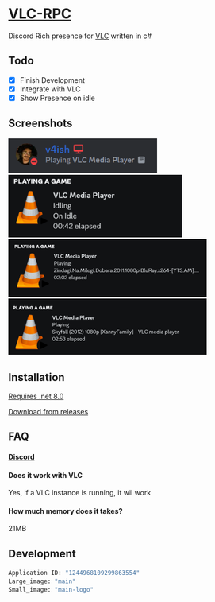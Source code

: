 # [VLC-RPC](https://github.com/v4ish/rpc)
Discord Rich presence for [VLC](https://www.videolan.org/vlc/) written in c#


## Todo
- [x] Finish Development
- [x] Integrate with VLC
- [x] Show Presence on idle

## Screenshots

<img src="https://github.com/v4ish/RPC/blob/main/Screenshots/vlc.png" alt="logo" width="300"/>
<img src="https://github.com/v4ish/RPC/blob/main/Screenshots/vlc1.png" alt="logo" width="350"/>
<img src="https://github.com/v4ish/RPC/blob/main/Screenshots/vlc2.png" alt="logo" width="400"/>
<img src="https://github.com/v4ish/RPC/blob/main/Screenshots/vlc3.png" alt="logo" width="400"/>

## Installation

[Requires .net 8.0](https://dotnet.microsoft.com/en-us/download/dotnet/8.0)

[Download from releases](https://github.com/v4ish/VLC-RPC/releases/latest)

## FAQ


#### [Discord](https://r.dsc.gg/v4ish)

#### Does it work with VLC

Yes, if a VLC instance is running, it wil work

#### How much memory does it takes?

21MB

## Development
``` bash
Application ID: "1244968109299863554"
Large_image: "main"
Small_image: "main-logo"
```
